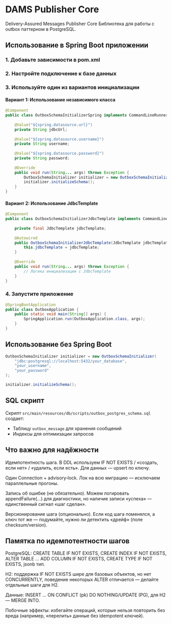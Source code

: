 # DAMS Publisher Core
Delivery-Assured Messages Publisher Core
Библиотека для работы с outbox паттерном в PostgreSQL.

## Использование в Spring Boot приложении

### 1. Добавьте зависимости в pom.xml



### 2. Настройте подключение к базе данных


### 3. Используйте один из вариантов инициализации

#### Вариант 1: Использование независимого класса

```java
@Component
public class OutboxSchemaInitializerSpring implements CommandLineRunner {
    
    @Value("${spring.datasource.url}")
    private String jdbcUrl;
    
    @Value("${spring.datasource.username}")
    private String username;
    
    @Value("${spring.datasource.password}")
    private String password;
    
    @Override
    public void run(String... args) throws Exception {
        OutboxSchemaInitializer initializer = new OutboxSchemaInitializer(jdbcUrl, username, password);
        initializer.initializeSchema();
    }
}
```

#### Вариант 2: Использование JdbcTemplate

```java
@Component
public class OutboxSchemaInitializerJdbcTemplate implements CommandLineRunner {
    
    private final JdbcTemplate jdbcTemplate;
    
    @Autowired
    public OutboxSchemaInitializerJdbcTemplate(JdbcTemplate jdbcTemplate) {
        this.jdbcTemplate = jdbcTemplate;
    }
    
    @Override
    public void run(String... args) throws Exception {
        // Логика инициализации с JdbcTemplate
    }
}
```

### 4. Запустите приложение

```java
@SpringBootApplication
public class OutboxApplication {
    public static void main(String[] args) {
        SpringApplication.run(OutboxApplication.class, args);
    }
}
```

## Использование без Spring Boot

```java
OutboxSchemaInitializer initializer = new OutboxSchemaInitializer(
    "jdbc:postgresql://localhost:5432/your_database",
    "your_username", 
    "your_password"
);

initializer.initializeSchema();
```

## SQL скрипт

Скрипт `src/main/resources/db/scripts/outbox_postgres_schema.sql` создает:
- Таблицу `outbox_message` для хранения сообщений
- Индексы для оптимизации запросов

## Что важно для надёжности

Идемпотентность шага. В DDL используем IF NOT EXISTS / «создать, если нет» / «удалить, если есть». Для данных — upsert по ключу.

Один Connection + advisory‑lock. Лок на всю миграцию — исключаем параллельные прогоны.

Запись об ошибке (не обязательно). Можем логировать appendFailure(...) для диагностики, но наличие записи «успеха» — единственный сигнал «шаг сделан».

Версионирование шага (опционально). Если код шага поменялся, а ключ тот же — подумайте, нужно ли детектить «дрейф» (поле checksum/version).

## Памятка по идемпотентности шагов

PostgreSQL: CREATE TABLE IF NOT EXISTS, CREATE INDEX IF NOT EXISTS, ALTER TABLE ... ADD COLUMN IF NOT EXISTS, CREATE TYPE IF NOT EXISTS, jsonb тип.

H2: поддержка IF NOT EXISTS шире для базовых объектов, но нет CONCURRENTLY, поведение некоторых ALTER отличается — делайте отдельные шаги для H2.

Данные: INSERT ... ON CONFLICT (pk) DO NOTHING/UPDATE (PG), для H2 — MERGE INTO.

Побочные эффекты: избегайте операций, которые нельзя повторить без вреда (например, «перелить» данные без idempotent ключей).